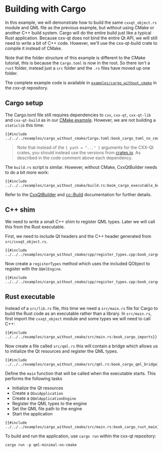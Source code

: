 <!--
SPDX-FileCopyrightText: 2022 Klarälvdalens Datakonsult AB, a KDAB Group company <info@kdab.com>
SPDX-FileContributor: Be Wilson <be.wilson@kdab.com>

SPDX-License-Identifier: MIT OR Apache-2.0
-->

# Building with Cargo

In this example, we will demonstrate how to build the same `cxxqt_object.rs` module and QML file as the
previous example, but without using CMake or another C++ build system. Cargo will do the entire build
just like a typical Rust application. Because cxx-qt does not bind the entire Qt API, we will still
need to write a bit of C++ code. However, we'll use the cxx-qt-build crate to compile it instead of CMake.

Note that the folder structure of this example is different to the CMake tutorial, this is because the `Cargo.toml` is now in the root. So there isn't a `rust` folder, instead just a `src` folder and the `.rs` files have moved up one folder.

The complete example code is available in [`examples/cargo_without_cmake`](https://github.com/KDAB/cxx-qt/tree/main/examples/cargo_without_cmake)
in the cxx-qt repository.

## Cargo setup
The Cargo.toml file still requires dependencies to `cxx`, `cxx-qt`, `cxx-qt-lib` and `cxx-qt-build` as in our [CMake example](./5-cmake-integration.md). However, we are not building a `staticlib` this time:

```toml,ignore
{{#include ../../../examples/cargo_without_cmake/Cargo.toml:book_cargo_toml_no_cmake}}
```

> Note that instead of the `{ path = "..." }` arguments for the CXX-Qt crates, you should instead use the versions from [crates.io](https://crates.io/search?q=cxx-qt).
> As described in the code comment above each dependency.

The `build.rs` script is similar. However, without CMake, CxxQtBuilder needs to do a bit more work:

```rust,ignore
{{#include ../../../examples/cargo_without_cmake/build.rs:book_cargo_executable_build_rs}}
```

Refer to the [CxxQtBuilder](https://docs.rs/cxx-qt-build/latest/cxx_qt_build/struct.CxxQtBuilder.html)
and [cc::Build](https://docs.rs/cc/latest/cc/struct.Build.html) documentation for further details.

## C++ shim

We need to write a small C++ shim to register QML types. Later we will call this from the Rust executable.

First, we need to include Qt headers and the C++ header generated from `src/cxxqt_object.rs`.

```c++,ignore
{{#include ../../../examples/cargo_without_cmake/cpp/register_types.cpp:book_cargo_cpp_includes}}
```

Now create a `registerTypes` method which uses the included QObject to register
with the `QQmlEngine`.

```c++,ignore
{{#include ../../../examples/cargo_without_cmake/cpp/register_types.cpp:book_cargo_register_types}}
```

## Rust executable

Instead of a `src/lib.rs` file, this time we need a `src/main.rs` file for Cargo to build the Rust code
as an executable rather than a library. In `src/main.rs`, first import the `cxxqt_object` module and some types we
will need to call C++:

```rust,ignore
{{#include ../../../examples/cargo_without_cmake/src/main.rs:book_cargo_imports}}
```

Now create a file called `src/qml.rs` this will contain a bridge which allows
us to initialize the Qt resources and register the QML types.

```rust,ignore
{{#include ../../../examples/cargo_without_cmake/src/qml.rs:book_cargo_qml_bridge}}
```

Define the `main` function that will be called when the executable starts.
This performs the following tasks

  * Initialize the Qt resources
  * Create a `QGuiApplication`
  * Create a `QQmlApplicationEngine`
  * Register the QML types to the engine
  * Set the QML file path to the engine
  * Start the application

```rust,ignore
{{#include ../../../examples/cargo_without_cmake/src/main.rs:book_cargo_rust_main}}
```

To build and run the application, use `cargo run` within the cxx-qt repository:

```shell
cargo run -p qml-minimal-no-cmake
```
